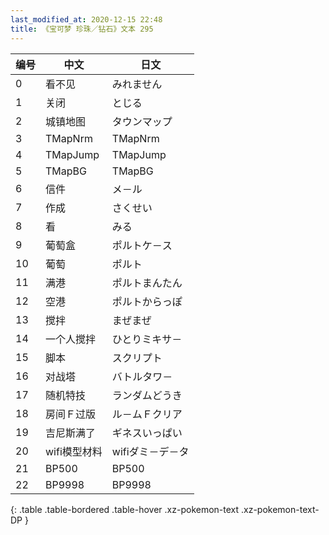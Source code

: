 ```yaml
---
last_modified_at: 2020-12-15 22:48
title: 《宝可梦 珍珠／钻石》文本 295
---
```

| 编号 | 中文 | 日文 |
| ---- | ---- | ---- |
| 0 | 看不见 | みれません |
| 1 | 关闭 | とじる |
| 2 | 城镇地图 | タウンマップ |
| 3 | TMapNrm | TMapNrm |
| 4 | TMapJump | TMapJump |
| 5 | TMapBG | TMapBG |
| 6 | 信件 | メ－ル |
| 7 | 作成 | さくせい |
| 8 | 看 | みる |
| 9 | 葡萄盒 | ポルトケ－ス |
| 10 | 葡萄 | ポルト |
| 11 | 满港 | ポルトまんたん |
| 12 | 空港 | ポルトからっぽ |
| 13 | 搅拌 | まぜまぜ |
| 14 | 一个人搅拌 | ひとりミキサ－ |
| 15 | 脚本 | スクリプト |
| 16 | 对战塔 | バトルタワ－ |
| 17 | 随机特技 | ランダムどうき |
| 18 | 房间Ｆ过版 | ル－ムＦクリア |
| 19 | 吉尼斯满了 | ギネスいっぱい |
| 20 | wifi模型材料 | wifiダミ－デ－タ |
| 21 | BP500 | BP500 |
| 22 | BP9998 | BP9998 |
{: .table .table-bordered .table-hover .xz-pokemon-text .xz-pokemon-text-DP }